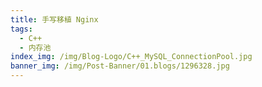 ```yaml
---
title: 手写移植 Nginx
tags:
  - C++
  - 内存池
index_img: /img/Blog-Logo/C++_MySQL_ConnectionPool.jpg
banner_img: /img/Post-Banner/01.blogs/1296328.jpg
---
```


